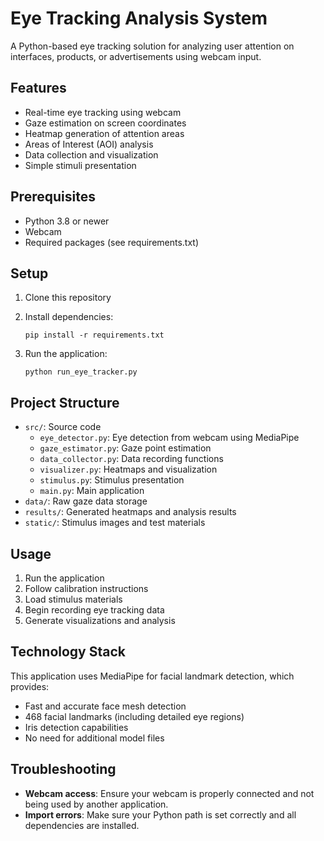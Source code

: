 # Eye Tracking Analysis System

A Python-based eye tracking solution for analyzing user attention on interfaces, products, or advertisements using webcam input.

## Features

- Real-time eye tracking using webcam
- Gaze estimation on screen coordinates
- Heatmap generation of attention areas
- Areas of Interest (AOI) analysis
- Data collection and visualization
- Simple stimuli presentation

## Prerequisites

- Python 3.8 or newer
- Webcam
- Required packages (see requirements.txt)

## Setup

1. Clone this repository
2. Install dependencies:
   ```
   pip install -r requirements.txt
   ```
   
3. Run the application:
   ```
   python run_eye_tracker.py
   ```

## Project Structure

- `src/`: Source code
  - `eye_detector.py`: Eye detection from webcam using MediaPipe
  - `gaze_estimator.py`: Gaze point estimation
  - `data_collector.py`: Data recording functions
  - `visualizer.py`: Heatmaps and visualization
  - `stimulus.py`: Stimulus presentation
  - `main.py`: Main application
- `data/`: Raw gaze data storage
- `results/`: Generated heatmaps and analysis results
- `static/`: Stimulus images and test materials

## Usage

1. Run the application
2. Follow calibration instructions
3. Load stimulus materials
4. Begin recording eye tracking data
5. Generate visualizations and analysis

## Technology Stack

This application uses MediaPipe for facial landmark detection, which provides:
- Fast and accurate face mesh detection
- 468 facial landmarks (including detailed eye regions)
- Iris detection capabilities
- No need for additional model files

## Troubleshooting

- **Webcam access**: Ensure your webcam is properly connected and not being used by another application.
- **Import errors**: Make sure your Python path is set correctly and all dependencies are installed.
